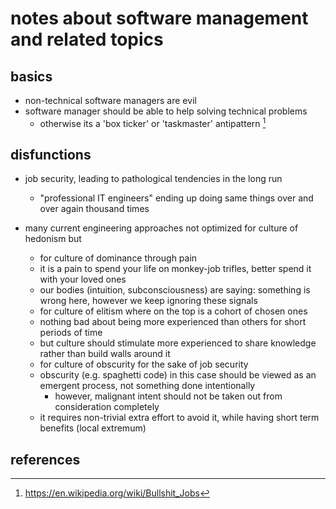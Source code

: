 # notes about software management and related topics

## basics

- non-technical software managers are evil
- software manager should be able to help solving technical problems
    - otherwise its a 'box ticker' or 'taskmaster' antipattern [^1]


## disfunctions

- job security, leading to pathological tendencies in the long run
  - "professional IT engineers" ending up doing same things over and over again thousand times

- many current engineering approaches not optimized for culture of hedonism but 
    - for culture of dominance through pain
    - it is a pain to spend your life on monkey-job trifles, better spend it with your loved ones
    - our bodies (intuition, subconsciousness) are saying: something is wrong here, however we keep ignoring these signals
    - for culture of elitism where on the top is a cohort of chosen ones
    - nothing bad about being more experienced than others for short periods of time
    - but culture should stimulate more experienced to share knowledge rather than build walls around it
    - for culture of obscurity for the sake of job security
    - obscurity (e.g. spaghetti code) in this case should be viewed as an emergent process, not something done intentionally
        - however, malignant intent should not be taken out from consideration completely
    - it requires non-trivial extra effort to avoid it, while having short term benefits (local extremum)

## references

[^1]: https://en.wikipedia.org/wiki/Bullshit_Jobs
